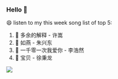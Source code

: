 

### Hello 👋

😄 listen to my this week song list of top 5:

1. 🎵 多余的解释 - 许嵩
2. 🎵 如燕 - 朱兴东
3. 🎵 一千零一次我爱你 - 李浩然
4. 🎵 宝贝 - 徐秉龙

<img align="left"  src="https://github-readme-stats.vercel.app/api?username=370966584&show_icons=true&theme=radical" />